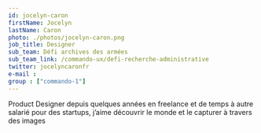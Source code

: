 ```yaml
---
id: jocelyn-caron
firstName: Jocelyn
lastName: Caron
photo: ./photos/jocelyn-caron.png
job_title: Designer
sub_team: Défi archives des armées
sub_team_link: /commando-ux/defi-recherche-administrative
twitter: jocelyncaronfr
e-mail :
group : ["commando-1"]
---
```


Product Designer depuis quelques années en freelance et de temps à autre salarié pour des startups, j’aime découvrir le monde et le capturer à travers des images
